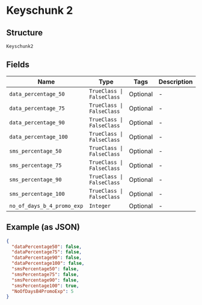 
# Keyschunk 2

## Structure

`Keyschunk2`

## Fields

| Name | Type | Tags | Description |
|  --- | --- | --- | --- |
| `data_percentage_50` | `TrueClass \| FalseClass` | Optional | - |
| `data_percentage_75` | `TrueClass \| FalseClass` | Optional | - |
| `data_percentage_90` | `TrueClass \| FalseClass` | Optional | - |
| `data_percentage_100` | `TrueClass \| FalseClass` | Optional | - |
| `sms_percentage_50` | `TrueClass \| FalseClass` | Optional | - |
| `sms_percentage_75` | `TrueClass \| FalseClass` | Optional | - |
| `sms_percentage_90` | `TrueClass \| FalseClass` | Optional | - |
| `sms_percentage_100` | `TrueClass \| FalseClass` | Optional | - |
| `no_of_days_b_4_promo_exp` | `Integer` | Optional | - |

## Example (as JSON)

```json
{
  "dataPercentage50": false,
  "dataPercentage75": false,
  "dataPercentage90": false,
  "dataPercentage100": false,
  "smsPercentage50": false,
  "smsPercentage75": false,
  "smsPercentage90": false,
  "smsPercentage100": true,
  "NoOfDaysB4PromoExp": 5
}
```

